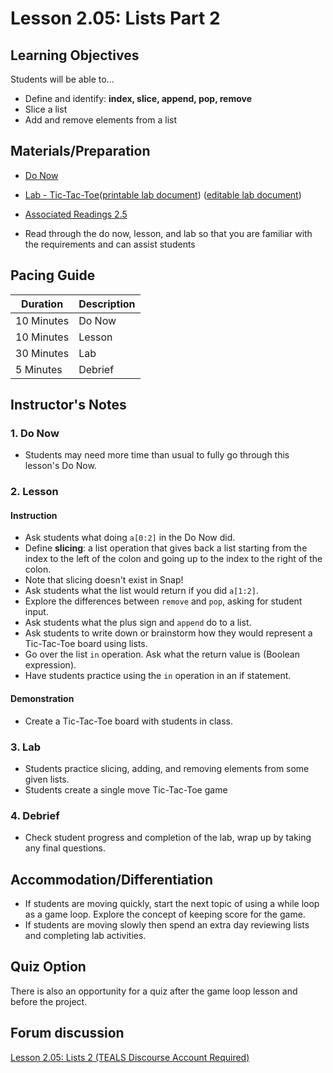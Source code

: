 # Lesson 2.05: Lists Part 2

## Learning Objectives

Students will be able to...

* Define and identify: **index, slice, append, pop, remove**
* Slice a list
* Add and remove elements from a list

## Materials/Preparation

* [Do Now]
* [Lab - Tic-Tac-Toe]([printable lab document]) ([editable lab document])

* [Associated Readings 2.5](https://tealsk12.gitbook.io/intro-cs-2/readings#2-5)
* Read through the do now, lesson, and lab so that you are familiar with the requirements and can assist students

## Pacing Guide

| **Duration**   | **Description** |
| ---------- | ----------- |
| 10 Minutes  | Do Now      |
| 10 Minutes | Lesson      |
| 30 Minutes | Lab         |
| 5 Minutes | Debrief  |

## Instructor's Notes

### 1. Do Now

* Students may need more time than usual to fully go through this lesson's Do Now.

### 2. Lesson

#### Instruction

* Ask students what doing `a[0:2]` in the Do Now did.
* Define **slicing**: a list operation that gives back a list starting from the index to the left of the colon and going up to the index to the right of the colon.
* Note that slicing doesn't exist in Snap!
* Ask students what the list would return if you did `a[1:2]`.
* Explore the differences between `remove` and `pop`, asking for student input.
* Ask students what the plus sign and `append` do to a list.
* Ask students to write down or brainstorm how they would represent a Tic-Tac-Toe board using lists.
* Go over the list `in` operation. Ask what the return value is (Boolean expression).
* Have students practice using the `in` operation in an if statement.

#### Demonstration

* Create a Tic-Tac-Toe board with students in class.

### 3. Lab

* Students practice slicing, adding, and removing elements from some given lists.
* Students create a single move Tic-Tac-Toe game

### 4. Debrief

* Check student progress and completion of the lab, wrap up by taking any final questions.

## Accommodation/Differentiation

* If students are moving quickly, start the next topic of using a while loop as a game loop. Explore the concept of keeping score for the game.
* If students are moving slowly then spend an extra day reviewing lists and completing lab activities.

## Quiz Option

There is also an opportunity for a quiz after the game loop lesson and before the project.

## Forum discussion

[Lesson 2.05: Lists 2 (TEALS Discourse Account Required)](https://forums.tealsk12.org/c/2nd-semester-unit-2/lesson-2-05-lists-2)
  
[Do Now]:do_now.md
[Lab - Tic-Tac-Toe]:lab.md
[printable lab document]: https://github.com/TEALSK12/2nd-semester-introduction-to-computer-science/raw/master/units/2_unit/05_lesson/lab.pdf
[editable lab document]: https://github.com/TEALSK12/2nd-semester-introduction-to-computer-science/raw/master/units/2_unit/05_lesson/lab.docx
